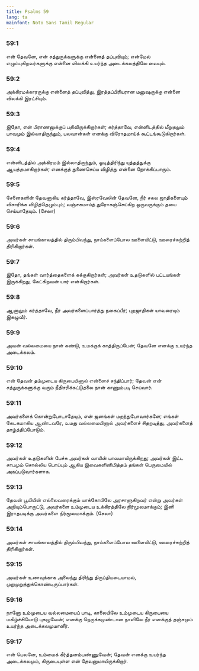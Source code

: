 ```yaml
---
title: Psalms 59
lang: ta
mainfont: Noto Sans Tamil Regular
---
```


###  59:1

என் தேவனே, என் சத்துருக்களுக்கு என்னைத் தப்புவியும்; என்மேல் எழும்புகிறவர்களுக்கு என்னை விலக்கி உயர்ந்த அடைக்கலத்திலே வையும்.

###  59:2

அக்கிரமக்காரருக்கு என்னைத் தப்புவித்து, இரத்தப்பிரியரான மனுஷருக்கு என்னை விலக்கி இரட்சியும்.

###  59:3

இதோ, என் பிராணனுக்குப் பதிவிருக்கிறார்கள்; கர்த்தாவே, என்னிடத்தில் மீறுதலும் பாவமும் இல்லாதிருந்தும், பலவான்கள் எனக்கு விரோதமாய்க் கூட்டங்கூடுகிறார்கள்.

###  59:4

என்னிடத்தில் அக்கிரமம் இல்லாதிருந்தும், ஓடித்திரிந்து யுத்தத்துக்கு ஆயத்தமாகிறார்கள்; எனக்குத் துணைசெய்ய விழித்து என்னை நோக்கிப்பாரும்.

###  59:5

சேனைகளின் தேவனாகிய கர்த்தாவே, இஸ்ரவேலின் தேவனே, நீர் சகல ஜாதிகளையும் விசாரிக்க விழித்தெழும்பும்; வஞ்சகமாய்த் துரோகஞ்செய்கிற ஒருவருக்கும் தயை செய்யாதேயும். (சேலா)

###  59:6

அவர்கள் சாயங்காலத்தில் திரும்பிவந்து, நாய்களைப்போல ஊளையிட்டு, ஊரைச்சுற்றித் திரிகிறார்கள்.

###  59:7

இதோ, தங்கள் வார்த்தைகளைக் கக்குகிறார்கள்; அவர்கள் உதடுகளில் பட்டயங்கள் இருக்கிறது, கேட்கிறவன் யார் என்கிறார்கள்.

###  59:8

ஆனாலும் கர்த்தாவே, நீர் அவர்களைப்பார்த்து நகைப்பீர்; புறஜாதிகள் யாவரையும் இகழுவீர்.

###  59:9

அவன் வல்லமையை நான் கண்டு, உமக்குக் காத்திருப்பேன்; தேவனே எனக்கு உயர்ந்த அடைக்கலம்.

###  59:10

என் தேவன் தம்முடைய கிருபையினால் என்னைச் சந்திப்பார்; தேவன் என் சத்துருக்களுக்கு வரும் நீதிசரிக்கட்டுதலை நான் காணும்படி செய்வார்.

###  59:11

அவர்களைக் கொன்றுபோடாதேயும், என் ஜனங்கள் மறந்துபோவார்களே; எங்கள் கேடகமாகிய ஆண்டவரே, உமது வல்லமையினால் அவர்களைச் சிதறடித்து, அவர்களைத் தாழ்த்திப்போடும்.

###  59:12

அவர்கள் உதடுகளின் பேச்சு அவர்கள் வாயின் பாவமாயிருக்கிறது; அவர்கள் இட்ட சாபமும் சொல்லிய பொய்யும் ஆகிய இவைகளினிமித்தம் தங்கள் பெருமையில் அகப்படுவார்களாக.

###  59:13

தேவன் பூமியின் எல்லைவரைக்கும் யாக்கோபிலே அரசாளுகிறவர் என்று அவர்கள் அறியும்பொருட்டு, அவர்களை உம்முடைய உக்கிரத்திலே நிர்மூலமாக்கும்; இனி இராதபடிக்கு அவர்களை நிர்மூலமாக்கும். (சேலா)

###  59:14

அவர்கள் சாயங்காலத்தில் திரும்பிவந்து, நாய்களைப்போல ஊளையிட்டு, ஊரைச்சுற்றித் திரிகிறார்கள்.

###  59:15

அவர்கள் உணவுக்காக அலைந்து திரிந்து திருப்தியடையாமல், முறுமுறுத்துக்கொண்டிருப்பார்கள்.

###  59:16

நானோ உம்முடைய வல்லமையைப் பாடி, காலையிலே உம்முடைய கிருபையை மகிழ்ச்சியோடு புகழுவேன்; எனக்கு நெருக்கமுண்டான நாளிலே நீர் எனக்குத் தஞ்சமும் உயர்ந்த அடைக்கலமுமானீர்.

###  59:17

என் பெலனே, உம்மைக் கீர்த்தனம்பண்ணுவேன்; தேவன் எனக்கு உயர்ந்த அடைக்கலமும், கிருபையுள்ள என் தேவனுமாயிருக்கிறார்.

